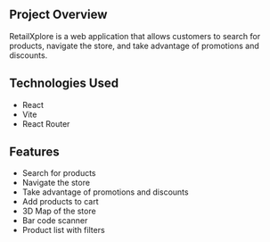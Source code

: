## Project Overview

RetailXplore is a web application that allows customers to search for products, navigate the store, and take advantage of promotions and discounts.

## Technologies Used

- React
- Vite
- React Router

## Features

- Search for products
- Navigate the store
- Take advantage of promotions and discounts
- Add products to cart
- 3D Map of the store
- Bar code scanner
- Product list with filters
